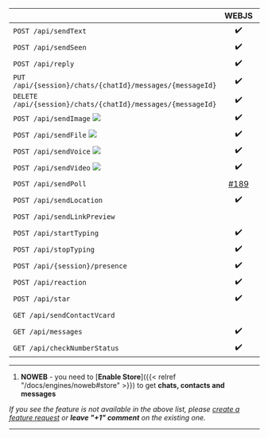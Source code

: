 |                                                             |                         WEBJS                          | NOWEB |
|-------------------------------------------------------------|:------------------------------------------------------:|:-----:|
| `POST /api/sendText`                                        |                           ✔️                           |  ✔️   |
| `POST /api/sendSeen`                                        |                           ✔️                           |  ✔️   |
| `POST /api/reply`                                           |                           ✔️                           |  ✔️   |
| `PUT /api/{session}/chats/{chatId}/messages/{messageId}`    |                           ✔️                           |  ✔️   |
| `DELETE /api/{session}/chats/{chatId}/messages/{messageId}` |                           ✔️                           |  ✔️   |
| `POST /api/sendImage` ![](/images/versions/plus.png)        |                           ✔️                           |  ✔️   |
| `POST /api/sendFile` ![](/images/versions/plus.png)         |                           ✔️                           |  ✔️   |
| `POST /api/sendVoice` ![](/images/versions/plus.png)        |                           ✔️                           |  ✔️   |
| `POST /api/sendVideo` ![](/images/versions/plus.png)        |                           ✔️                           |  ✔️   |
| `POST /api/sendPoll`                                        | [#189](https://github.com/devlikeapro/waha/issues/189) |  ✔️   |
| `POST /api/sendLocation`                                    |                           ✔️                           |  ✔️   |
| `POST /api/sendLinkPreview`                                 |                                                        |  ✔️   |
| `POST /api/startTyping`                                     |                           ✔️                           |  ✔️   |
| `POST /api/stopTyping`                                      |                           ✔️                           |  ✔️   |
| `POST /api/{session}/presence`                              |                           ✔️                           |  ✔️   |
| `POST /api/reaction`                                        |                           ✔️                           |  ✔️   |
| `POST /api/star`                                            |                           ✔️                           |  ✔️   |
| `GET /api/sendContactVcard`                                 |                                                        |  ✔️   |
| `GET /api/messages`                                         |                           ✔️                           |  ✔️¹  |
| `GET /api/checkNumberStatus`                                |                           ✔️                           |  ✔️   |

****
1. **NOWEB** - you need to [**Enable Store**]({{< relref "/docs/engines/noweb#store" >}}) to get **chats, contacts and messages**

_If you see the feature is not available in the above list, please [create a feature request](https://github.com/devlikeapro/waha/issues/new/choose) or **leave "+1" comment** on the existing one._
****
